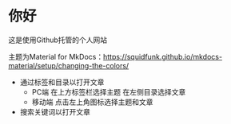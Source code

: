# 你好

这是使用Github托管的个人网站

主题为Material for MkDocs：<https://squidfunk.github.io/mkdocs-material/setup/changing-the-colors/>

- 通过标签和目录以打开文章
    - PC端 在上方标签栏选择主题 在左侧目录选择文章
    - 移动端 点击左上角图标选择主题和文章
- 搜索关键词以打开文章
